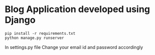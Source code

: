 # Blog Application developed using Django 

`pip install -r requirements.txt`  
`python manage.py runserver` 

In settings.py file 
Change your email id and password accordingly

